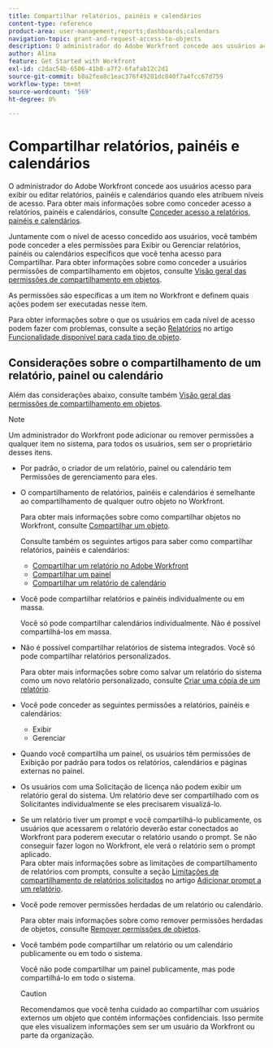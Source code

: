 ```yaml
---
title: Compartilhar relatórios, painéis e calendários
content-type: reference
product-area: user-management;reports;dashboards;calendars
navigation-topic: grant-and-request-access-to-objects
description: O administrador do Adobe Workfront concede aos usuários acesso para exibir ou editar relatórios, painéis e calendários quando eles atribuem níveis de acesso. Para obter mais informações sobre como conceder acesso a relatórios, painéis e calendários, consulte Conceder acesso a relatórios, painéis e calendários.
author: Alina
feature: Get Started with Workfront
exl-id: c2dac54b-6506-41b0-a7f2-6fafab12c2d1
source-git-commit: b8a2fea8c1eac376f49201dc840f7a4fcc67d759
workflow-type: tm+mt
source-wordcount: '569'
ht-degree: 0%

---
```


# Compartilhar relatórios, painéis e calendários

O administrador do Adobe Workfront concede aos usuários acesso para exibir ou editar relatórios, painéis e calendários quando eles atribuem níveis de acesso. Para obter mais informações sobre como conceder acesso a relatórios, painéis e calendários, consulte [Conceder acesso a relatórios, painéis e calendários](../../administration-and-setup/add-users/configure-and-grant-access/grant-access-reports-dashboards-calendars.md).

Juntamente com o nível de acesso concedido aos usuários, você também pode conceder a eles permissões para Exibir ou Gerenciar relatórios, painéis ou calendários específicos que você tenha acesso para Compartilhar. Para obter informações sobre como conceder a usuários permissões de compartilhamento em objetos, consulte [Visão geral das permissões de compartilhamento em objetos](../../workfront-basics/grant-and-request-access-to-objects/sharing-permissions-on-objects-overview.md).

As permissões são específicas a um item no Workfront e definem quais ações podem ser executadas nesse item.

Para obter informações sobre o que os usuários em cada nível de acesso podem fazer com problemas, consulte a seção [Relatórios](../../administration-and-setup/add-users/access-levels-and-object-permissions/functionality-available-for-each-object-type.md#reports) no artigo [Funcionalidade disponível para cada tipo de objeto](../../administration-and-setup/add-users/access-levels-and-object-permissions/functionality-available-for-each-object-type.md).

## Considerações sobre o compartilhamento de um relatório, painel ou calendário

Além das considerações abaixo, consulte também [Visão geral das permissões de compartilhamento em objetos](../../workfront-basics/grant-and-request-access-to-objects/sharing-permissions-on-objects-overview.md).

>[!NOTE]
>
>Um administrador do Workfront pode adicionar ou remover permissões a qualquer item no sistema, para todos os usuários, sem ser o proprietário desses itens.

* Por padrão, o criador de um relatório, painel ou calendário tem Permissões de gerenciamento para eles.
* O compartilhamento de relatórios, painéis e calendários é semelhante ao compartilhamento de qualquer outro objeto no Workfront.

  Para obter mais informações sobre como compartilhar objetos no Workfront, consulte [Compartilhar um objeto](../../workfront-basics/grant-and-request-access-to-objects/share-an-object.md).

  Consulte também os seguintes artigos para saber como compartilhar relatórios, painéis e calendários:

   * [Compartilhar um relatório no Adobe Workfront](../../reports-and-dashboards/reports/creating-and-managing-reports/share-report.md)
   * [Compartilhar um painel](../../reports-and-dashboards/dashboards/creating-and-managing-dashboards/share-dashboard.md)
   * [Compartilhar um relatório de calendário](../../reports-and-dashboards/reports/calendars/share-a-calendar-report.md)

* Você pode compartilhar relatórios e painéis individualmente ou em massa.

  Você só pode compartilhar calendários individualmente. Não é possível compartilhá-los em massa.

* Não é possível compartilhar relatórios de sistema integrados. Você só pode compartilhar relatórios personalizados.

  Para obter mais informações sobre como salvar um relatório do sistema como um novo relatório personalizado, consulte [Criar uma cópia de um relatório](../../reports-and-dashboards/reports/creating-and-managing-reports/create-copy-report.md).

* Você pode conceder as seguintes permissões a relatórios, painéis e calendários:

   * Exibir
   * Gerenciar

* Quando você compartilha um painel, os usuários têm permissões de Exibição por padrão para todos os relatórios, calendários e páginas externas no painel.
* Os usuários com uma Solicitação de licença não podem exibir um relatório geral do sistema. Um relatório deve ser compartilhado com os Solicitantes individualmente se eles precisarem visualizá-lo.
* Se um relatório tiver um prompt e você compartilhá-lo publicamente, os usuários que acessarem o relatório deverão estar conectados ao Workfront para poderem executar o relatório usando o prompt. Se não conseguir fazer logon no Workfront, ele verá o relatório sem o prompt aplicado.\
  Para obter mais informações sobre as limitações de compartilhamento de relatórios com prompts, consulte a seção [Limitações de compartilhamento de relatórios solicitados](../../reports-and-dashboards/reports/creating-and-managing-reports/add-prompt-report.md#limitations-of-running-public-prompted-reports) no artigo [Adicionar prompt a um relatório](../../reports-and-dashboards/reports/creating-and-managing-reports/add-prompt-report.md).

* Você pode remover permissões herdadas de um relatório ou calendário.

  Para obter mais informações sobre como remover permissões herdadas de objetos, consulte [Remover permissões de objetos](../../workfront-basics/grant-and-request-access-to-objects/remove-permissions-from-objects.md).

* Você também pode compartilhar um relatório ou um calendário publicamente ou em todo o sistema.

  Você não pode compartilhar um painel publicamente, mas pode compartilhá-lo em todo o sistema.

  >[!CAUTION]
  >
  >Recomendamos que você tenha cuidado ao compartilhar com usuários externos um objeto que contém informações confidenciais. Isso permite que eles visualizem informações sem ser um usuário da Workfront ou parte da organização.
